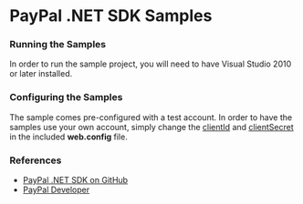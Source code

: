 PayPal .NET SDK Samples
===========================

### Running the Samples

In order to run the sample project, you will need to have Visual Studio 2010 or later installed.

### Configuring the Samples

The sample comes pre-configured with a test account. In order to have the samples use your own account, simply change the [clientId](https://github.com/paypal/PayPal-NET-SDK/blob/master/Samples/Source/Web.config#L15) and [clientSecret](https://github.com/paypal/PayPal-NET-SDK/blob/master/Samples/Source/Web.config#L16) in the included **web.config** file.

### References

* [PayPal .NET SDK on GitHub](https://github.com/paypal/PayPal-NET-SDK)
* [PayPal Developer](https://developer.paypal.com/docs/api/)

